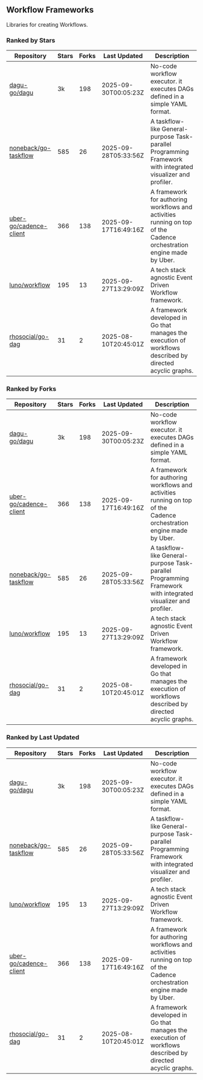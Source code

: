 ## Workflow Frameworks

Libraries for creating Workflows.

### Ranked by Stars

| Repository | Stars | Forks | Last Updated | Description | 
|------------|-------|-------|--------------|-------------|
| [dagu-go/dagu](https://github.com/dagu-go/dagu) | 3k | 198 | 2025-09-30T00:05:23Z |  No-code workflow executor. it executes DAGs defined in a simple YAML format. |
| [noneback/go-taskflow](https://github.com/noneback/go-taskflow) | 585 | 26 | 2025-09-28T05:33:56Z |  A taskflow-like General-purpose Task-parallel Programming Framework with integrated visualizer and profiler. |
| [uber-go/cadence-client](https://github.com/uber-go/cadence-client) | 366 | 138 | 2025-09-17T16:49:16Z |  A framework for authoring workflows and activities running on top of the Cadence orchestration engine made by Uber. |
| [luno/workflow](https://github.com/luno/workflow) | 195 | 13 | 2025-09-27T13:29:09Z |  A tech stack agnostic Event Driven Workflow framework. |
| [rhosocial/go-dag](https://github.com/rhosocial/go-dag) | 31 | 2 | 2025-08-10T20:45:01Z |  A framework developed in Go that manages the execution of workflows described by directed acyclic graphs. |

### Ranked by Forks

| Repository | Stars | Forks | Last Updated | Description | 
|------------|-------|-------|--------------|-------------|
| [dagu-go/dagu](https://github.com/dagu-go/dagu) | 3k | 198 | 2025-09-30T00:05:23Z |  No-code workflow executor. it executes DAGs defined in a simple YAML format. |
| [uber-go/cadence-client](https://github.com/uber-go/cadence-client) | 366 | 138 | 2025-09-17T16:49:16Z |  A framework for authoring workflows and activities running on top of the Cadence orchestration engine made by Uber. |
| [noneback/go-taskflow](https://github.com/noneback/go-taskflow) | 585 | 26 | 2025-09-28T05:33:56Z |  A taskflow-like General-purpose Task-parallel Programming Framework with integrated visualizer and profiler. |
| [luno/workflow](https://github.com/luno/workflow) | 195 | 13 | 2025-09-27T13:29:09Z |  A tech stack agnostic Event Driven Workflow framework. |
| [rhosocial/go-dag](https://github.com/rhosocial/go-dag) | 31 | 2 | 2025-08-10T20:45:01Z |  A framework developed in Go that manages the execution of workflows described by directed acyclic graphs. |

### Ranked by Last Updated

| Repository | Stars | Forks | Last Updated | Description | 
|------------|-------|-------|--------------|-------------|
| [dagu-go/dagu](https://github.com/dagu-go/dagu) | 3k | 198 | 2025-09-30T00:05:23Z |  No-code workflow executor. it executes DAGs defined in a simple YAML format. |
| [noneback/go-taskflow](https://github.com/noneback/go-taskflow) | 585 | 26 | 2025-09-28T05:33:56Z |  A taskflow-like General-purpose Task-parallel Programming Framework with integrated visualizer and profiler. |
| [luno/workflow](https://github.com/luno/workflow) | 195 | 13 | 2025-09-27T13:29:09Z |  A tech stack agnostic Event Driven Workflow framework. |
| [uber-go/cadence-client](https://github.com/uber-go/cadence-client) | 366 | 138 | 2025-09-17T16:49:16Z |  A framework for authoring workflows and activities running on top of the Cadence orchestration engine made by Uber. |
| [rhosocial/go-dag](https://github.com/rhosocial/go-dag) | 31 | 2 | 2025-08-10T20:45:01Z |  A framework developed in Go that manages the execution of workflows described by directed acyclic graphs. |

